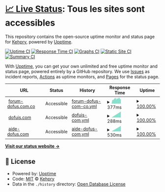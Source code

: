 # [📈 Live Status](https://Kehpry.github.io/phishcheck): <!--live status--> **Tous les sites sont accessibles**

This repository contains the open-source uptime monitor and status page for [Kehpry](https://Kehpry.github.io/phishcheck), powered by [Upptime](https://github.com/upptime/upptime).

[![Uptime CI](https://github.com/Kehpry/phishcheck/workflows/Uptime%20CI/badge.svg)](https://github.com/Kehpry/phishcheck/actions?query=workflow%3A%22Uptime+CI%22)
[![Response Time CI](https://github.com/Kehpry/phishcheck/workflows/Response%20Time%20CI/badge.svg)](https://github.com/Kehpry/phishcheck/actions?query=workflow%3A%22Response+Time+CI%22)
[![Graphs CI](https://github.com/Kehpry/phishcheck/workflows/Graphs%20CI/badge.svg)](https://github.com/Kehpry/phishcheck/actions?query=workflow%3A%22Graphs+CI%22)
[![Static Site CI](https://github.com/Kehpry/phishcheck/workflows/Static%20Site%20CI/badge.svg)](https://github.com/Kehpry/phishcheck/actions?query=workflow%3A%22Static+Site+CI%22)
[![Summary CI](https://github.com/Kehpry/phishcheck/workflows/Summary%20CI/badge.svg)](https://github.com/Kehpry/phishcheck/actions?query=workflow%3A%22Summary+CI%22)

With [Upptime](https://upptime.js.org), you can get your own unlimited and free uptime monitor and status page, powered entirely by a GitHub repository. We use [Issues](https://github.com/Kehpry/phishcheck/issues) as incident reports, [Actions](https://github.com/Kehpry/phishcheck/actions) as uptime monitors, and [Pages](https://Kehpry.github.io/phishcheck) for the status page.

<!--start: status pages-->
<!-- This summary is generated by Upptime (https://github.com/upptime/upptime) -->
<!-- Do not edit this manually, your changes will be overwritten -->
<!-- prettier-ignore -->
| URL | Status | History | Response Time | Uptime |
| --- | ------ | ------- | ------------- | ------ |
| <img alt="" src="https://favicons.githubusercontent.com/forum-dofus.com.co" height="13"> [forum-dofus.com.co](http://forum-dofus.com.co/) | Accessible | [forum-dofus-com-co.yml](https://github.com/Kehpry/phishcheck/commits/HEAD/history/forum-dofus-com-co.yml) | <details><summary><img alt="Response time graph" src="./graphs/forum-dofus-com-co/response-time-week.png" height="20"> 377ms</summary><br><a href="https://phishcheck.dofhelp.fr/history/forum-dofus-com-co"><img alt="Response time 377" src="https://img.shields.io/endpoint?url=https%3A%2F%2Fraw.githubusercontent.com%2FKehpry%2Fphishcheck%2FHEAD%2Fapi%2Fforum-dofus-com-co%2Fresponse-time.json"></a><br><a href="https://phishcheck.dofhelp.fr/history/forum-dofus-com-co"><img alt="24-hour response time 381" src="https://img.shields.io/endpoint?url=https%3A%2F%2Fraw.githubusercontent.com%2FKehpry%2Fphishcheck%2FHEAD%2Fapi%2Fforum-dofus-com-co%2Fresponse-time-day.json"></a><br><a href="https://phishcheck.dofhelp.fr/history/forum-dofus-com-co"><img alt="7-day response time 377" src="https://img.shields.io/endpoint?url=https%3A%2F%2Fraw.githubusercontent.com%2FKehpry%2Fphishcheck%2FHEAD%2Fapi%2Fforum-dofus-com-co%2Fresponse-time-week.json"></a><br><a href="https://phishcheck.dofhelp.fr/history/forum-dofus-com-co"><img alt="30-day response time 377" src="https://img.shields.io/endpoint?url=https%3A%2F%2Fraw.githubusercontent.com%2FKehpry%2Fphishcheck%2FHEAD%2Fapi%2Fforum-dofus-com-co%2Fresponse-time-month.json"></a><br><a href="https://phishcheck.dofhelp.fr/history/forum-dofus-com-co"><img alt="1-year response time 377" src="https://img.shields.io/endpoint?url=https%3A%2F%2Fraw.githubusercontent.com%2FKehpry%2Fphishcheck%2FHEAD%2Fapi%2Fforum-dofus-com-co%2Fresponse-time-year.json"></a></details> | <details><summary><a href="https://phishcheck.dofhelp.fr/history/forum-dofus-com-co">100.00%</a></summary><a href="https://phishcheck.dofhelp.fr/history/forum-dofus-com-co"><img alt="All-time uptime 100.00%" src="https://img.shields.io/endpoint?url=https%3A%2F%2Fraw.githubusercontent.com%2FKehpry%2Fphishcheck%2FHEAD%2Fapi%2Fforum-dofus-com-co%2Fuptime.json"></a><br><a href="https://phishcheck.dofhelp.fr/history/forum-dofus-com-co"><img alt="24-hour uptime 100.00%" src="https://img.shields.io/endpoint?url=https%3A%2F%2Fraw.githubusercontent.com%2FKehpry%2Fphishcheck%2FHEAD%2Fapi%2Fforum-dofus-com-co%2Fuptime-day.json"></a><br><a href="https://phishcheck.dofhelp.fr/history/forum-dofus-com-co"><img alt="7-day uptime 100.00%" src="https://img.shields.io/endpoint?url=https%3A%2F%2Fraw.githubusercontent.com%2FKehpry%2Fphishcheck%2FHEAD%2Fapi%2Fforum-dofus-com-co%2Fuptime-week.json"></a><br><a href="https://phishcheck.dofhelp.fr/history/forum-dofus-com-co"><img alt="30-day uptime 100.00%" src="https://img.shields.io/endpoint?url=https%3A%2F%2Fraw.githubusercontent.com%2FKehpry%2Fphishcheck%2FHEAD%2Fapi%2Fforum-dofus-com-co%2Fuptime-month.json"></a><br><a href="https://phishcheck.dofhelp.fr/history/forum-dofus-com-co"><img alt="1-year uptime 100.00%" src="https://img.shields.io/endpoint?url=https%3A%2F%2Fraw.githubusercontent.com%2FKehpry%2Fphishcheck%2FHEAD%2Fapi%2Fforum-dofus-com-co%2Fuptime-year.json"></a></details>
| <img alt="" src="https://favicons.githubusercontent.com/dofuis.com" height="13"> [dofuis.com](https://dofuis.com/) | Accessible | [dofuis-com.yml](https://github.com/Kehpry/phishcheck/commits/HEAD/history/dofuis-com.yml) | <details><summary><img alt="Response time graph" src="./graphs/dofuis-com/response-time-week.png" height="20"> 288ms</summary><br><a href="https://phishcheck.dofhelp.fr/history/dofuis-com"><img alt="Response time 288" src="https://img.shields.io/endpoint?url=https%3A%2F%2Fraw.githubusercontent.com%2FKehpry%2Fphishcheck%2FHEAD%2Fapi%2Fdofuis-com%2Fresponse-time.json"></a><br><a href="https://phishcheck.dofhelp.fr/history/dofuis-com"><img alt="24-hour response time 288" src="https://img.shields.io/endpoint?url=https%3A%2F%2Fraw.githubusercontent.com%2FKehpry%2Fphishcheck%2FHEAD%2Fapi%2Fdofuis-com%2Fresponse-time-day.json"></a><br><a href="https://phishcheck.dofhelp.fr/history/dofuis-com"><img alt="7-day response time 288" src="https://img.shields.io/endpoint?url=https%3A%2F%2Fraw.githubusercontent.com%2FKehpry%2Fphishcheck%2FHEAD%2Fapi%2Fdofuis-com%2Fresponse-time-week.json"></a><br><a href="https://phishcheck.dofhelp.fr/history/dofuis-com"><img alt="30-day response time 288" src="https://img.shields.io/endpoint?url=https%3A%2F%2Fraw.githubusercontent.com%2FKehpry%2Fphishcheck%2FHEAD%2Fapi%2Fdofuis-com%2Fresponse-time-month.json"></a><br><a href="https://phishcheck.dofhelp.fr/history/dofuis-com"><img alt="1-year response time 288" src="https://img.shields.io/endpoint?url=https%3A%2F%2Fraw.githubusercontent.com%2FKehpry%2Fphishcheck%2FHEAD%2Fapi%2Fdofuis-com%2Fresponse-time-year.json"></a></details> | <details><summary><a href="https://phishcheck.dofhelp.fr/history/dofuis-com">100.00%</a></summary><a href="https://phishcheck.dofhelp.fr/history/dofuis-com"><img alt="All-time uptime 100.00%" src="https://img.shields.io/endpoint?url=https%3A%2F%2Fraw.githubusercontent.com%2FKehpry%2Fphishcheck%2FHEAD%2Fapi%2Fdofuis-com%2Fuptime.json"></a><br><a href="https://phishcheck.dofhelp.fr/history/dofuis-com"><img alt="24-hour uptime 100.00%" src="https://img.shields.io/endpoint?url=https%3A%2F%2Fraw.githubusercontent.com%2FKehpry%2Fphishcheck%2FHEAD%2Fapi%2Fdofuis-com%2Fuptime-day.json"></a><br><a href="https://phishcheck.dofhelp.fr/history/dofuis-com"><img alt="7-day uptime 100.00%" src="https://img.shields.io/endpoint?url=https%3A%2F%2Fraw.githubusercontent.com%2FKehpry%2Fphishcheck%2FHEAD%2Fapi%2Fdofuis-com%2Fuptime-week.json"></a><br><a href="https://phishcheck.dofhelp.fr/history/dofuis-com"><img alt="30-day uptime 100.00%" src="https://img.shields.io/endpoint?url=https%3A%2F%2Fraw.githubusercontent.com%2FKehpry%2Fphishcheck%2FHEAD%2Fapi%2Fdofuis-com%2Fuptime-month.json"></a><br><a href="https://phishcheck.dofhelp.fr/history/dofuis-com"><img alt="1-year uptime 100.00%" src="https://img.shields.io/endpoint?url=https%3A%2F%2Fraw.githubusercontent.com%2FKehpry%2Fphishcheck%2FHEAD%2Fapi%2Fdofuis-com%2Fuptime-year.json"></a></details>
| <img alt="" src="https://favicons.githubusercontent.com/aide-dofus.com" height="13"> [aide-dofus.com](https://aide-dofus.com/) | Accessible | [aide-dofus-com.yml](https://github.com/Kehpry/phishcheck/commits/HEAD/history/aide-dofus-com.yml) | <details><summary><img alt="Response time graph" src="./graphs/aide-dofus-com/response-time-week.png" height="20"> 530ms</summary><br><a href="https://phishcheck.dofhelp.fr/history/aide-dofus-com"><img alt="Response time 530" src="https://img.shields.io/endpoint?url=https%3A%2F%2Fraw.githubusercontent.com%2FKehpry%2Fphishcheck%2FHEAD%2Fapi%2Faide-dofus-com%2Fresponse-time.json"></a><br><a href="https://phishcheck.dofhelp.fr/history/aide-dofus-com"><img alt="24-hour response time 530" src="https://img.shields.io/endpoint?url=https%3A%2F%2Fraw.githubusercontent.com%2FKehpry%2Fphishcheck%2FHEAD%2Fapi%2Faide-dofus-com%2Fresponse-time-day.json"></a><br><a href="https://phishcheck.dofhelp.fr/history/aide-dofus-com"><img alt="7-day response time 530" src="https://img.shields.io/endpoint?url=https%3A%2F%2Fraw.githubusercontent.com%2FKehpry%2Fphishcheck%2FHEAD%2Fapi%2Faide-dofus-com%2Fresponse-time-week.json"></a><br><a href="https://phishcheck.dofhelp.fr/history/aide-dofus-com"><img alt="30-day response time 530" src="https://img.shields.io/endpoint?url=https%3A%2F%2Fraw.githubusercontent.com%2FKehpry%2Fphishcheck%2FHEAD%2Fapi%2Faide-dofus-com%2Fresponse-time-month.json"></a><br><a href="https://phishcheck.dofhelp.fr/history/aide-dofus-com"><img alt="1-year response time 530" src="https://img.shields.io/endpoint?url=https%3A%2F%2Fraw.githubusercontent.com%2FKehpry%2Fphishcheck%2FHEAD%2Fapi%2Faide-dofus-com%2Fresponse-time-year.json"></a></details> | <details><summary><a href="https://phishcheck.dofhelp.fr/history/aide-dofus-com">100.00%</a></summary><a href="https://phishcheck.dofhelp.fr/history/aide-dofus-com"><img alt="All-time uptime 100.00%" src="https://img.shields.io/endpoint?url=https%3A%2F%2Fraw.githubusercontent.com%2FKehpry%2Fphishcheck%2FHEAD%2Fapi%2Faide-dofus-com%2Fuptime.json"></a><br><a href="https://phishcheck.dofhelp.fr/history/aide-dofus-com"><img alt="24-hour uptime 100.00%" src="https://img.shields.io/endpoint?url=https%3A%2F%2Fraw.githubusercontent.com%2FKehpry%2Fphishcheck%2FHEAD%2Fapi%2Faide-dofus-com%2Fuptime-day.json"></a><br><a href="https://phishcheck.dofhelp.fr/history/aide-dofus-com"><img alt="7-day uptime 100.00%" src="https://img.shields.io/endpoint?url=https%3A%2F%2Fraw.githubusercontent.com%2FKehpry%2Fphishcheck%2FHEAD%2Fapi%2Faide-dofus-com%2Fuptime-week.json"></a><br><a href="https://phishcheck.dofhelp.fr/history/aide-dofus-com"><img alt="30-day uptime 100.00%" src="https://img.shields.io/endpoint?url=https%3A%2F%2Fraw.githubusercontent.com%2FKehpry%2Fphishcheck%2FHEAD%2Fapi%2Faide-dofus-com%2Fuptime-month.json"></a><br><a href="https://phishcheck.dofhelp.fr/history/aide-dofus-com"><img alt="1-year uptime 100.00%" src="https://img.shields.io/endpoint?url=https%3A%2F%2Fraw.githubusercontent.com%2FKehpry%2Fphishcheck%2FHEAD%2Fapi%2Faide-dofus-com%2Fuptime-year.json"></a></details>

<!--end: status pages-->

[**Visit our status website →**](https://Kehpry.github.io/phishcheck)

## 📄 License

- Powered by: [Upptime](https://github.com/upptime/upptime)
- Code: [MIT](./LICENSE) © [Kehpry](https://Kehpry.github.io/phishcheck)
- Data in the `./history` directory: [Open Database License](https://opendatacommons.org/licenses/odbl/1-0/)
